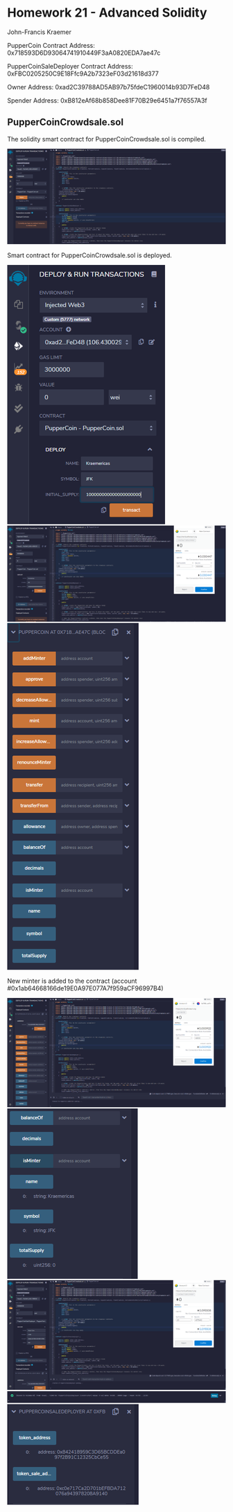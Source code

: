 # Homework 21 - Advanced Solidity

John-Francis Kraemer

PupperCoin Contract Address: 0x718593D6D93064741910449F3aA0820EDA7ae47c

PupperCoinSaleDeployer Contract Address: 0xFBC0205250C9E18Ffc9A2b7323eF03d21618d377

Owner Address: 0xad2C39788AD5AB97b75fdeC1960014b93D7FeD48

Spender Address: 0xB812eAf68b858Dee81F70B29e6451a7f76557A3f

## PupperCoinCrowdsale.sol
The solidity smart contract for PupperCoinCrowdsale.sol is compiled.

![remix_1](Images/Remix1.PNG)

Smart contract for PupperCoinCrowdsale.sol is deployed.

![remix_2](Images/Remix2.PNG)
![remix_3](Images/Remix3.PNG)
![remix_4](Images/Remix4.PNG)

New minter is added to the contract (account #0x1ab64668166de19E0A97E077A7f959aCF96997B4)

![remix_5](Images/Remix5.PNG)
![remix_6](Images/Remix6.PNG)
![remix_7](Images/Remix7.PNG)
![remix_8](Images/Remix8.PNG)
![remix_9](Images/Remix9.PNG)

